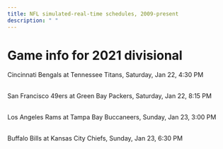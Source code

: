 ```yaml
---
title: NFL simulated-real-time schedules, 2009-present
description: " "
---
```


# Game info for 2021 divisional

Cincinnati Bengals at Tennessee Titans, Saturday, Jan 22, 4:30 PM

<br/>San Francisco 49ers at Green Bay Packers, Saturday, Jan 22, 8:15 PM

<br/>Los Angeles Rams at Tampa Bay Buccaneers, Sunday, Jan 23, 3:00 PM

<br/>Buffalo Bills at Kansas City Chiefs, Sunday, Jan 23, 6:30 PM

